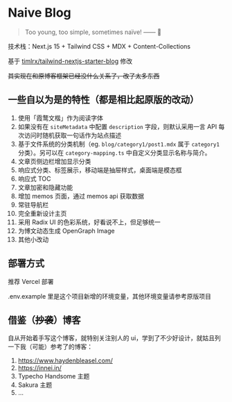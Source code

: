 # Naive Blog

> Too young, too simple, sometimes naïve!
> —— 🐸

技术栈：Next.js 15 + Tailwind CSS + MDX + Content-Collections

基于 [timlrx/tailwind-nextjs-starter-blog](https://github.com/timlrx/tailwind-nextjs-starter-blog) 修改

~~其实现在和原博客框架已经没什么关系了，改了太多东西~~

## 一些自以为是的特性（都是相比起原版的改动）

1. 使用「霞鹜文楷」作为阅读字体
2. 如果没有在 `siteMetadata` 中配置 `description` 字段，则默认采用一言 API 每次访问时随机获取一句话作为站点描述
3. 基于文件系统的分类机制（eg. `blog/category1/post1.mdx` 属于 `category1` 分类）。另可以在 `category-mapping.ts` 中自定义分类显示名称与简介。
4. 文章页侧边栏增加显示分类
5. 响应式分类、标签展示，移动端是抽屉样式，桌面端是模态框
6. 响应式 TOC
7. 文章加密和隐藏功能
8. 增加 memos 页面，通过 memos api 获取数据
9. 常驻导航栏
10. 完全重新设计主页
11. 采用 Radix UI 的色彩系统，好看说不上，但足够统一
12. 为博文动态生成 OpenGraph Image
13. 其他小改动

## 部署方式

推荐 Vercel 部署

.env.example 里是这个项目新增的环境变量，其他环境变量请参考原版项目

## 借鉴（~~抄袭~~）博客

自从开始着手写这个博客，就特别关注别人的 ui，学到了不少好设计，就姑且列一下我（可能）参考了的博客：

1. <https://www.haydenbleasel.com/>
2. <https://innei.in/>
3. Typecho Handsome 主题
4. Sakura 主题
5. ...
